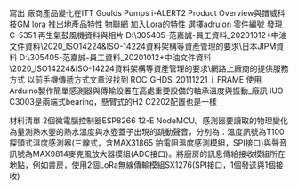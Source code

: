 寫出 廠商產品變化在ITT Goulds Pumps i-ALERT2 Product Overview與譜威科技GM lora 推出地產品特性
物聯網 加入Lora的特性
選擇adruion 零件編號
發現C-5351 再生氣鼓風機資料與相片
D:\305405-范嘉誠-員工資料_20201012\+中油文件資料\2020_ISO14224&ISO-14224資料架構等資產管理的要求\日本JIPM資料
D:\305405-范嘉誠-員工資料_20201012\+中油文件資料\2020_ISO14224&ISO-14224資料架構等資產管理的要求\網路上廠商的提供服務方式
以前手機傳遞方式文章沒找到
ROC_GHDS_20111221_i_FRAME
使用Arduino製作簡單感測器與傳輸設置在高處重要設備的軸承溫度與振動_廠訊
IUO C3003是兩端式bearing，懸臂式的H2 C2202配置也是一樣

材料清單
2個微電腦控制器ESP8266 12-E NodeMCU。感測器要讀取的物理變化為量測熱水壺的熱水溫度與水壺蓋子出現的跳動聲音，分別為：溫度訊號為T100探頭式溫度感測器(三線式，含MAX31865 鉑電阻溫度感測模組，SPI接口)與聲音訊號為MAX9814麥克風放大器模組(ADC接口)。將廚房的訊息傳給接收模組所在地點，例如書房，使用2個LoRa無線傳輸模組SX1276(SPI接口，1個發送與1個接收)

